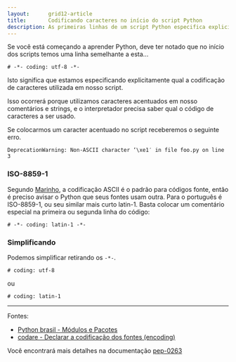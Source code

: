 ```yaml
---
layout:      grid12-article
title:       Codificando caracteres no início do script Python
description: As primeiras linhas de um script Python especifica explicitamente qual a codificação de caracteres utilizada em nosso script.
---
```


Se você está começando a aprender Python, deve ter notado que no início dos scripts temos uma linha semelhante a esta...

    # -*- coding: utf-8 -*-

Isto significa que estamos especificando explicitamente qual a codificação de caracteres utilizada em nosso script.

Isso ocorrerá porque utilizamos caracteres acentuados em nosso comentários e strings, e o interpretador precisa saber 
qual o código de caracteres a ser usado.

Se colocarmos um caracter acentuado no script receberemos o seguinte erro.

    DeprecationWarning: Non-ASCII character ‘\xe1′ in file foo.py on line 3




### ISO-8859-1

Segundo [Marinho](http://codare.net/2007/01/02/python-declarar-a-codificacao-dos-fontes-encoding/ "link-externo"), a 
codificação ASCII é o padrão para códigos fonte, então é preciso avisar o Python que seus fontes usam outra. Para o 
português é ISO-8859-1, ou seu similar mais curto latin-1. Basta colocar um comentário especial na primeira ou segunda 
linha do código:

    # -*- coding: latin-1 -*-



### Simplificando

Podemos simplificar retirando os `-*-`.

    # coding: utf-8
ou 

    # coding: latin-1


<hr>
Fontes:

- [Python brasil - Módulos e Pacotes](http://wiki.python.org.br/ModulosPacotes "link-externo")
- [codare - Declarar a codificação dos fontes (encoding)](http://codare.net/2007/01/02/python-declarar-a-codificacao-dos-fontes-encoding/ "link-externo")


Você encontrará mais detalhes na documentação [pep-0263](https://www.python.org/dev/peps/pep-0263/ "link-externo")